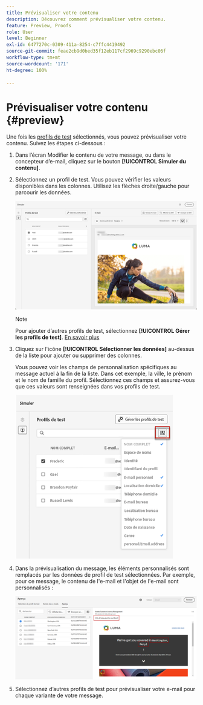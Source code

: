 ```yaml
---
title: Prévisualiser votre contenu
description: Découvrez comment prévisualiser votre contenu.
feature: Preview, Proofs
role: User
level: Beginner
exl-id: 6477270c-0309-411a-8254-c7ffc4419492
source-git-commit: feae2cb9d0bed35f12eb117cf2969c9290ebc06f
workflow-type: tm+mt
source-wordcount: '171'
ht-degree: 100%

---
```


# Prévisualiser votre contenu {#preview}

Une fois les [profils de test](test-profiles.md) sélectionnés, vous pouvez prévisualiser votre contenu. Suivez les étapes ci-dessous :

1. Dans l’écran Modifier le contenu de votre message, ou dans le concepteur d’e-mail, cliquez sur le bouton **[!UICONTROL Simuler du contenu]**.

1. Sélectionnez un profil de test. Vous pouvez vérifier les valeurs disponibles dans les colonnes. Utilisez les flèches droite/gauche pour parcourir les données.

   ![](../email/assets/preview-select-profile.png)

   >[!NOTE]
   >
   >Pour ajouter d’autres profils de test, sélectionnez **[!UICONTROL Gérer les profils de test]**. [En savoir plus](test-profiles.md)

1. Cliquez sur l&#39;icône **[!UICONTROL Sélectionner les données]** au-dessus de la liste pour ajouter ou supprimer des colonnes.

   Vous pouvez voir les champs de personnalisation spécifiques au message actuel à la fin de la liste. Dans cet exemple, la ville, le prénom et le nom de famille du profil. Sélectionnez ces champs et assurez-vous que ces valeurs sont renseignées dans vos profils de test.

   ![](../email/assets/preview-select-data.png)

1. Dans la prévisualisation du message, les éléments personnalisés sont remplacés par les données de profil de test sélectionnées. Par exemple, pour ce message, le contenu de l&#39;e-mail et l&#39;objet de l&#39;e-mail sont personnalisés :

   ![](../email/assets/preview-test-profile.png)

1. Sélectionnez d’autres profils de test pour prévisualiser votre e-mail pour chaque variante de votre message.
